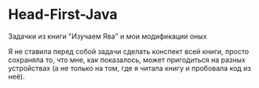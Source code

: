 # Head-First-Java
Задачки из книги "Изучаем Ява" и мои модификации оных


Я не ставила перед собой задачи сделать конспект всей книги, просто сохраняла то, что мне, как показалось, может пригодиться на разных устройствах (а не только на том, где я читала книгу и пробовала код из неё).
